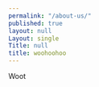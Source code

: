 ```yaml
---
permalink: "/about-us/"
published: true
layout: null
Layout: single
Title: null
title: woohoohoo
---
```

Woot
